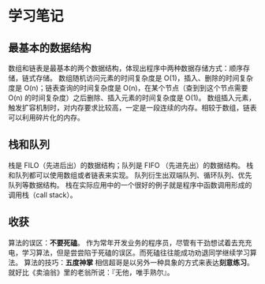 # 学习笔记

## 最基本的数据结构
数组和链表是最基本的两个数据结构，体现出程序中两种数据存储方式：顺序存储，链式存储。
数组随机访问元素的时间复杂度是 O(1)，插入、删除的时间复杂度是 O(n)；链表查询的时间复杂度是 O(n)，在某个节点（查到到这个节点需要 O(n) 的时间复杂度）之后删除、插入元素的时间复杂度是 O(1)。
数组插入元素，触发扩容机制时，对内存要求比较高，一定是一段连续的内存。相较于数组，链表可以利用碎片化的内存。

## 栈和队列
栈是 FILO（先进后出）的数据结构；队列是 FIFO （先进先出）的数据结构。
栈和队列都可以使用数组或者链表来实现。
队列衍生出双端队列、循环队列、优先队列等数据结构。
栈在实际应用中的一个很好的例子就是程序中函数调用形成的调用栈（call stack）。

## 收获
算法的误区：**不要死磕**。
作为常年开发业务的程序员，尽管有干劲想试着去充充电，学习算法，但是尝尝陷于死磕的误区。而死磕往往能成功劝退同学继续学习算法。
算法的技巧：**五度神掌**
相信超哥是以另外一种具象的方式来表达**刻意练习**。就好比《卖油翁》里的老翁所说：『无他，唯手熟尔』。
